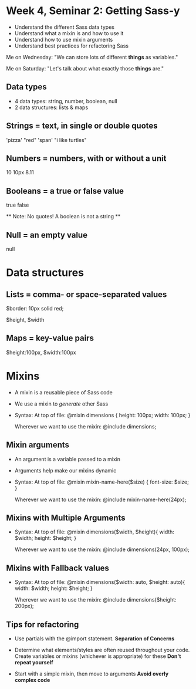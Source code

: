 


# Week 4, Seminar 2: Getting Sass-y

- Understand the different Sass data types
- Understand what a mixin is and how to use it
- Understand how to use mixin arguments
- Understand best practices for refactoring Sass






Me on Wednesday: "We can store lots of different **things** as variables."

Me on Saturday: "Let's talk about what exactly those **things** are."

## Data types
- 4  data types: string, number, boolean, null
- 2 data structures: lists & maps




## Strings = text, in single or double quotes

'pizza'
"red"
'span'
"i like turtles"

## Numbers = numbers, with or without a unit

10
10px
8.11


## Booleans = a true or false value

true
false

** Note: No quotes! A boolean is not a string **


## Null = an empty value

null


# Data structures

## Lists = comma- or space-separated values

$border: 10px solid red;

$height, $width


## Maps = key-value pairs

$height:100px, $width:100px





# Mixins

- A mixin is a reusable piece of Sass code
- We use a mixin to _generate_ other Sass

- Syntax:
    At top of file:
      @mixin dimensions {
        height: 100px;
        width: 100px;
      }

    Wherever we want to use the mixin:
      @include dimensions;


## Mixin arguments

- An argument is a variable passed to a mixin
- Arguments help make our mixins dynamic

- Syntax:
    At top of file:
      @mixin mixin-name-here($size) {
        font-size: $size;
      }

    Wherever we want to use the mixin:
      @include mixin-name-here(24px);


## Mixins with Multiple Arguments

- Syntax:
    At top of file:
      @mixin dimensions($width, $height){
        width: $width;
        height: $height;
      }

    Wherever we want to use the mixin:
      @include dimensions(24px, 100px);


## Mixins with Fallback values

- Syntax:
    At top of file:
      @mixin dimensions($width: auto, $height: auto){
        width: $width;
        height: $height;
      }

    Wherever we want to use the mixin:
      @include dimensions($height: 200px);



## Tips for refactoring

- Use partials with the @import statement.
    **Separation of Concerns**

- Determine what elements/styles are often reused throughout your code. Create variables or mixins (whichever is appropriate) for these
    **Don't repeat yourself**

- Start with a simple mixin, then move to arguments
    **Avoid overly complex code**
